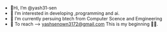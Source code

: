 - 🎇Hi, I’m @yash31-sen
- 👀 I’m interested in developing ,programming and ai.
- 🏫 I’m currently persuing btech from Computer Scence and Emgineering
- 📧  To reach --> yashsenown3172@gmail.com
                        This is my beginning 👊👊.
